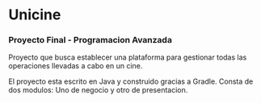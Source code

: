 # Unicine
### Proyecto Final - Programacion Avanzada
Proyecto que busca establecer una plataforma para gestionar todas las operaciones llevadas a cabo en un cine.

El proyecto esta escrito en Java y construido gracias a Gradle. Consta de dos modulos: Uno de negocio y otro de presentacion.
